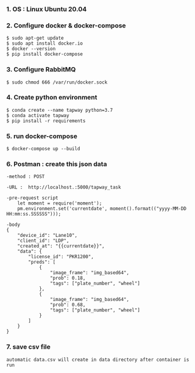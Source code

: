 ### 1. OS : Linux Ubuntu 20.04

### 2. Configure docker & docker-compose

	$ sudo apt-get update
	$ sudo apt install docker.io
	$ docker --version
	$ pip install docker-compose

### 3. Configure RabbitMQ

	$ sudo chmod 666 /var/run/docker.sock

### 4. Create python environment

	$ conda create --name tapway python=3.7
	$ conda activate tapway	
	$ pip install -r requirements

### 5. run docker-compose

	$ docker-compose up --build
	

### 6. Postman : create this json data

	-method : POST
	
	-URL :  http://localhost.:5000/tapway_task
	
	-pre-request script
		let moment = require('moment');
		pm.environment.set('currentdate', moment().format(("yyyy-MM-DD HH:mm:ss.SSSSSS")));

	-body
	{
		"device_id": "Lane10",
		"client_id": "LDP",
		"created_at": "{{currentdate}}",
		"data": {
			"license_id": "PKR1200",
			"preds": [
				{
					"image_frame": "img_based64",
					"prob": 0.18,
					"tags": ["plate_number", "wheel"]
				},
				{
					"image_frame": "img_based64",
					"prob": 0.68,
					"tags": ["plate_number", "wheel"]
				}
			] 
		}
	}
	
### 7. save csv file
	
	automatic data.csv will create in data directory after container is run
